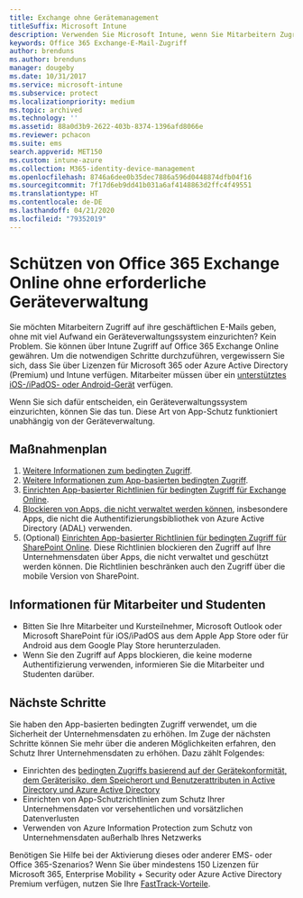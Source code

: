 ```yaml
---
title: Exchange ohne Gerätemanagement
titleSuffix: Microsoft Intune
description: Verwenden Sie Microsoft Intune, wenn Sie Mitarbeitern Zugriff auf ihre Office 365 Exchange Online-E-Mails erteilen möchten. Sie müssen dafür kein Geräteverwaltungssystem einrichten.
keywords: Office 365 Exchange-E-Mail-Zugriff
author: brenduns
ms.author: brenduns
manager: dougeby
ms.date: 10/31/2017
ms.service: microsoft-intune
ms.subservice: protect
ms.localizationpriority: medium
ms.topic: archived
ms.technology: ''
ms.assetid: 88a0d3b9-2622-403b-8374-1396afd8066e
ms.reviewer: pchacon
ms.suite: ems
search.appverid: MET150
ms.custom: intune-azure
ms.collection: M365-identity-device-management
ms.openlocfilehash: 8746a6dee0b35dec7886a596d0448874dfb04f16
ms.sourcegitcommit: 7f17d6eb9dd41b031a6af4148863d2ffc4f49551
ms.translationtype: HT
ms.contentlocale: de-DE
ms.lasthandoff: 04/21/2020
ms.locfileid: "79352019"
---
```

# <a name="protect-office-365-exchange-online-without-requiring-device-management"></a>Schützen von Office 365 Exchange Online ohne erforderliche Geräteverwaltung

Sie möchten Mitarbeitern Zugriff auf ihre geschäftlichen E-Mails geben, ohne mit viel Aufwand ein Geräteverwaltungssystem einzurichten? Kein Problem. Sie können über Intune Zugriff auf Office 365 Exchange Online gewähren. Um die notwendigen Schritte durchzuführen, vergewissern Sie sich, dass Sie über Lizenzen für Microsoft 365 oder Azure Active Directory (Premium) und Intune verfügen. Mitarbeiter müssen über ein [unterstütztes iOS-/iPadOS- oder Android-Gerät](../fundamentals/supported-devices-browsers.md) verfügen. 

Wenn Sie sich dafür entscheiden, ein Geräteverwaltungssystem einzurichten, können Sie das tun. Diese Art von App-Schutz funktioniert unabhängig von der Geräteverwaltung. 

## <a name="action-plan"></a>Maßnahmenplan

1. [Weitere Informationen zum bedingten Zugriff](conditional-access.md). 
2. [Weitere Informationen zum App-basierten bedingten Zugriff](app-based-conditional-access-intune.md).
3. [Einrichten App-basierter Richtlinien für bedingten Zugriff für Exchange Online](app-based-conditional-access-intune-create.md).
4. [Blockieren von Apps, die nicht verwaltet werden können](app-modern-authentication-block.md), insbesondere Apps, die nicht die Authentifizierungsbibliothek von Azure Active Directory (ADAL) verwenden.
5. (Optional) [Einrichten App-basierter Richtlinien für bedingten Zugriff für SharePoint Online](app-based-conditional-access-intune-create.md). Diese Richtlinien blockieren den Zugriff auf Ihre Unternehmensdaten über Apps, die nicht verwaltet und geschützt werden können. Die Richtlinien beschränken auch den Zugriff über die mobile Version von SharePoint. 

## <a name="what-to-tell-employees-and-students"></a>Informationen für Mitarbeiter und Studenten

* Bitten Sie Ihre Mitarbeiter und Kursteilnehmer, Microsoft Outlook oder Microsoft SharePoint für iOS/iPadOS aus dem Apple App Store oder für Android aus dem Google Play Store herunterzuladen. 
* Wenn Sie den Zugriff auf Apps blockieren, die keine moderne Authentifizierung verwenden, informieren Sie die Mitarbeiter und Studenten darüber. 

## <a name="next-steps"></a>Nächste Schritte

Sie haben den App-basierten bedingten Zugriff verwendet, um die Sicherheit der Unternehmensdaten zu erhöhen. Im Zuge der nächsten Schritte können Sie mehr über die anderen Möglichkeiten erfahren, den Schutz Ihrer Unternehmensdaten zu erhöhen. Dazu zählt Folgendes: 

* Einrichten des [bedingten Zugriffs basierend auf der Gerätekonformität, dem Geräterisiko, dem Speicherort und Benutzerattributen in Active Directory und Azure Active Directory](https://docs.microsoft.com/azure/active-directory/active-directory-conditional-access-azure-portal)  
* Einrichten von App-Schutzrichtlinien zum Schutz Ihrer Unternehmensdaten vor versehentlichen und vorsätzlichen Datenverlusten 
* Verwenden von Azure Information Protection zum Schutz von Unternehmensdaten außerhalb Ihres Netzwerks 

Benötigen Sie Hilfe bei der Aktivierung dieses oder anderer EMS- oder Office 365-Szenarios? Wenn Sie über mindestens 150 Lizenzen für Microsoft 365, Enterprise Mobility + Security oder Azure Active Directory Premium verfügen, nutzen Sie Ihre [FastTrack-Vorteile](https://docs.microsoft.com/enterprise-mobility-security/solutions/enterprise-mobility-fasttrack-program). 
